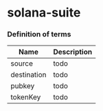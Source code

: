 # solana-suite

### Definition of terms
| Name | Description |
| --- | --- |
| source  | todo |
| destination  | todo |
| pubkey  | todo |
| tokenKey  | todo |
